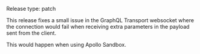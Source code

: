 Release type: patch

This release fixes a small issue in the GraphQL Transport websocket
where the connection would fail when receiving extra parameters
in the payload sent from the client.

This would happen when using Apollo Sandbox.
